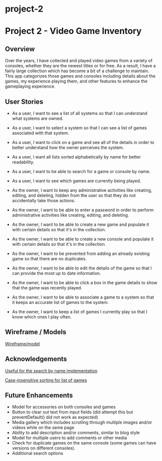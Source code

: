 # project-2
# Project 2 - Video Game Inventory

## Overview

Over the years, I have collected and played video games from a variety of consoles, whether they are the newest titles or for free.  As a result, I have a fairly large collection which has become a bit of a challenge to maintain.  This app categorizes those games and consoles including details about the games, my experience playing them, and other features to enhance the gameplaying experience.

## User Stories
* As a user, I want to see a list of all systems so that I can understand what systems are owned.

* As a user, I want to select a system so that I can see a list of games associated with that system.

* As a user, I want to click on a game and see all of the details in order to better understand how the owner perceives the system.

* As a user, I want all lists sorted alphabetically by name for better readability.

* As a user, I want to be able to search for a game or console by name.

* As a user, I want to see which games are currently being played.

* As the owner, I want to keep any administrative activities like creating, editing, and deleting, hidden from the user so that they do not accidentally take those actions.

* As the owner, I want to be able to enter a password in order to perform administrative activities like creating, editing, and deleting.

* As the owner, I want to be able to create a new game and populate it with certain details so that it's in the collection.

* As the owner, I want to be able to create a new console and populate it with certain details so that it's in the collection.

* As the owner, I want to be prevented from adding an already existing game so that there are no duplicates.

* As the owner, I want to be able to edit the details of the game so that I can provide the most up to date information.

* As the owner, I want to be able to click a box in the game details to show that the game was recently played.

* As the owner, I want to be able to associate a game to a system so that it keeps an accurate list of games to the system.

* As the owner, I want to keep a list of games I currently play so that I know which ones I play often.

## Wireframe / Models
[Wireframe/model](project2-wireframe-model.pdf)

## Acknowledgements
[Useful for the search by name implementation](https://developer.mozilla.org/en-US/docs/Web/JavaScript/Reference/Global_Objects/RegExp)

[Case-insensitive sorting for list of games](https://stackoverflow.com/questions/22931177/case-insensitive-sorting-in-mongodb)

## Future Enhancements
* Model for accessories on both consoles and games
* Button to clear out text from input fields (did attempt this but preventDefault() did not work as expected)
* Media gallery which includes scrolling through multiple images and/or videos while on the same page
* Ability to add description and/or comments, similar to blog style
* Model for multiple users to add comments or other media
* Check for duplicate games on the same console (some games can have versions on different consoles).
* Additional search options